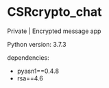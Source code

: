 # CSRcrypto_chat
Private | Encrypted message app

Python version: 3.7.3

dependencies:
  - pyasn1==0.4.8
  - rsa==4.6
